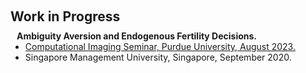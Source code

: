 <h1 id="invited-talks"></h1>

<h2 style="margin: 60px 0px 10px;">Work in Progress</h2>


<h4 style="margin:0 10px 0;">Ambiguity Aversion and Endogenous Fertility Decisions.</h4>

<ul style="margin:0 0 5px;">
  <li><a href="https://engineering.purdue.edu/ChanGroup/comp_imaging_seminar.html"><autocolor>Computational Imaging Seminar, Purdue University, August 2023.</autocolor></a></li>
  <li>Singapore Management University, Singapore, September 2020.</li>
</ul>